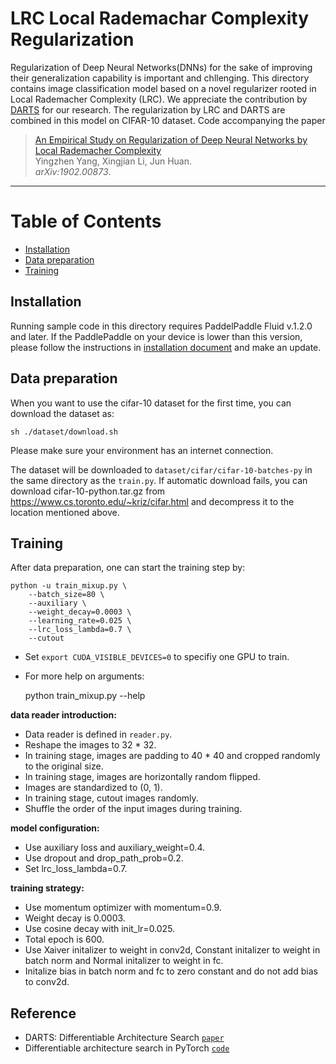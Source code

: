 # LRC Local Rademachar Complexity Regularization
Regularization of Deep Neural Networks(DNNs) for the sake of improving their generalization capability is important and chllenging. This directory contains image classification model based on a novel regularizer rooted in Local Rademacher Complexity (LRC). We appreciate the contribution by [DARTS](https://arxiv.org/abs/1806.09055) for our research. The regularization by LRC and DARTS are combined in this model on CIFAR-10 dataset. Code accompanying the paper
> [An Empirical Study on Regularization of Deep Neural Networks by Local Rademacher Complexity](https://arxiv.org/abs/1902.00873)\
> Yingzhen Yang, Xingjian Li, Jun Huan.\
> _arXiv:1902.00873_.

---
# Table of Contents

- [Installation](#installation)
- [Data preparation](#data-preparation)
- [Training](#training)

## Installation

Running sample code in this directory requires PaddelPaddle Fluid v.1.2.0 and later. If the PaddlePaddle on your device is lower than this version, please follow the instructions in [installation document](http://www.paddlepaddle.org/documentation/docs/zh/1.2/beginners_guide/install/index_cn.html#paddlepaddle) and make an update.

## Data preparation

When you want to use the cifar-10 dataset for the first time, you can download the dataset as:

    sh ./dataset/download.sh

Please make sure your environment has an internet connection.

The dataset will be downloaded to `dataset/cifar/cifar-10-batches-py` in the same directory as the `train.py`. If automatic download fails, you can download cifar-10-python.tar.gz from https://www.cs.toronto.edu/~kriz/cifar.html and decompress it to the location mentioned above.


## Training

After data preparation, one can start the training step by:

    python -u train_mixup.py \
        --batch_size=80 \
        --auxiliary \
        --weight_decay=0.0003 \
        --learning_rate=0.025 \
        --lrc_loss_lambda=0.7 \
        --cutout
- Set ```export CUDA_VISIBLE_DEVICES=0``` to specifiy one GPU to train.
- For more help on arguments:

    python train_mixup.py --help

**data reader introduction:**

* Data reader is defined in `reader.py`.
* Reshape the images to 32 * 32.
* In training stage, images are padding to 40 * 40 and cropped randomly to the original size.
* In training stage, images are horizontally random flipped.
* Images are standardized to (0, 1).
* In training stage, cutout images randomly.
* Shuffle the order of the input images during training.

**model configuration:**

* Use auxiliary loss and auxiliary\_weight=0.4.
* Use dropout and drop\_path\_prob=0.2.
* Set lrc\_loss\_lambda=0.7.

**training strategy:**

*  Use momentum optimizer with momentum=0.9.
*  Weight decay is 0.0003.
*  Use cosine decay with init\_lr=0.025.
*  Total epoch is 600.
*  Use Xaiver initalizer to weight in conv2d, Constant initalizer to weight in batch norm and Normal initalizer to weight in fc.
*  Initalize bias in batch norm and fc to zero constant and do not add bias to conv2d.


## Reference

  - DARTS: Differentiable Architecture Search [`paper`](https://arxiv.org/abs/1806.09055)
  - Differentiable architecture search in PyTorch [`code`](https://github.com/quark0/darts)
